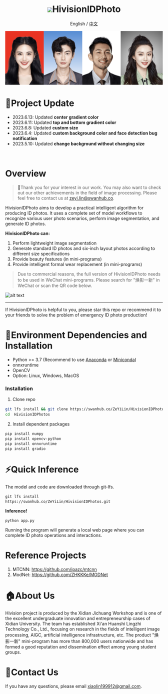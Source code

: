 <div align="center">
<h1><img src="https://linimages.oss-cn-beijing.aliyuncs.com/hivision_photo_logo.png" width=80>HivisionIDPhoto</h1>

English / [中文](README_EN.md)

<img src="sources/demoImage.png" width=900>
</div>

# 🤩Project Update
- 2023.6.13: Updated **center gradient color**
- 2023.6.11: Updated **top and bottom gradient color**
- 2023.6.8: Updated **custom size**
- 2023.6.4: Updated **custom background color and face detection bug notification**
- 2023.5.10: Updated **change background without changing size**
<br>


# Overview

> 🚀Thank you for your interest in our work. You may also want to check out our other achievements in the field of image processing. Please feel free to contact us at zeyi.lin@swanhub.co.

HivisionIDPhoto aims to develop a practical intelligent algorithm for producing ID photos. It uses a complete set of model workflows to recognize various user photo scenarios, perform image segmentation, and generate ID photos. 

**HivisionIDPhoto can:**

1. Perform lightweight image segmentation
2. Generate standard ID photos and six-inch layout photos according to different size specifications
3. Provide beauty features (in mini-programs)
4. Provide intelligent formal wear replacement (in mini-programs)

> Due to commercial reasons, the full version of HivisionIDPhoto needs to be used in WeChat mini-programs. Please search for "焕影一新" in WeChat or scan the QR code below.

<img src="https://linimages.oss-cn-beijing.aliyuncs.com/huanyingCode.jpg" alt="alt text" width="160" height="160">

---

If HivisionIDPhoto is helpful to you, please star this repo or recommend it to your friends to solve the problem of emergency ID photo production!


# 🔧Environment Dependencies and Installation

- Python >= 3.7 (Recommend to use [Anaconda](https://www.anaconda.com/download/#linux) or [Miniconda](https://docs.conda.io/en/latest/miniconda.html))
- onnxruntime
- OpenCV
- Option: Linux, Windows, MacOS

### Installation

1. Clone repo

```bash
git lfs install && git clone https://swanhub.co/ZeYiLin/HivisionIDPhotos.git
cd  HivisionIDPhotos
```

2. Install dependent packages

```
pip install numpy
pip install opencv-python
pip install onnxruntime
pip install gradio
```



# ⚡️Quick Inference

The model and code are downloaded through git-lfs.

```
git lfs install
https://swanhub.co/ZeYiLin/HivisionIDPhotos.git
```

**Inference!**

```
python app.py
```

Running the program will generate a local web page where you can complete ID photo operations and interactions.


# Reference Projects
1. MTCNN: https://github.com/ipazc/mtcnn
2. ModNet: https://github.com/ZHKKKe/MODNet


# 🏠About Us

Hivision project is produced by the Xidian Jichuang Workshop and is one of the excellent undergraduate innovation and entrepreneurship cases of Xidian University. The team has established Xi'an Huanshi Lingzhi Technology Co., Ltd., focusing on research in the fields of intelligent image processing, AIGC, artificial intelligence infrastructure, etc. The product "焕影一新" mini-program has more than 800,000 users nationwide and has formed a good reputation and dissemination effect among young student groups.


# 📧Contact Us

If you have any questions, please email xiaolin199912@gmail.com.



